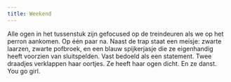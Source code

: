 ```yaml
---
title: Weekend
---
```

Alle ogen in het tussenstuk zijn gefocused op de treindeuren als we op het perron aankomen. Op één paar na. Naast de trap staat een meisje: zwarte laarzen, zwarte pofbroek, en een blauw spijkerjasje die ze eigenhandig heeft voorzien van sluitspelden. Vast bedoeld als een statement. Twee draadjes verklappen haar oortjes. Ze heeft haar ogen dicht. En ze danst. You go girl.

